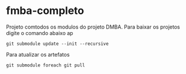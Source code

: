 # fmba-completo

Projeto comtodos os modulos do projeto DMBA. Para baixar os projetos digite o comando abaixo ap

    git submodule update --init --recursive
    
 Para atualizar os artefatos
    
    git submodule foreach git pull 

